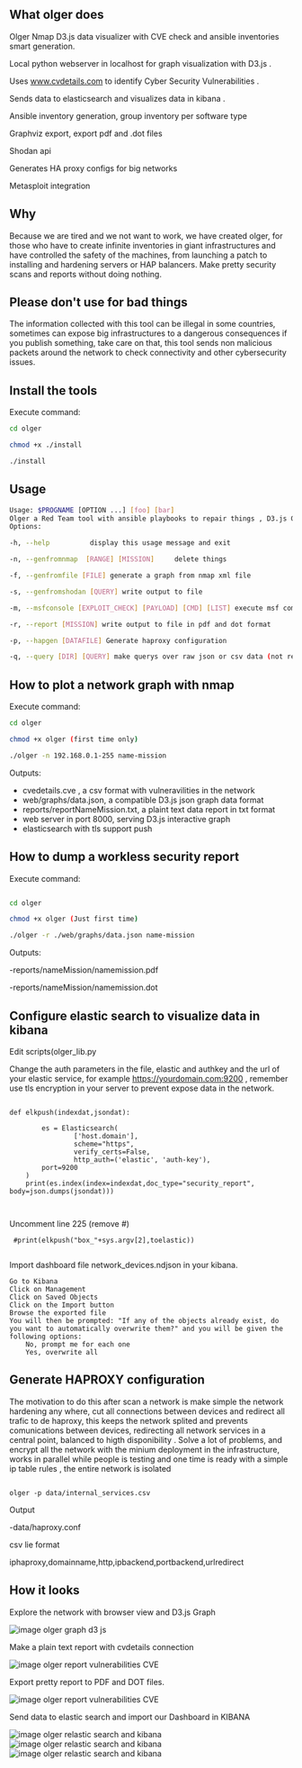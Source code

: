 ## What olger does

Olger Nmap D3.js data visualizer with CVE check and ansible inventories smart generation.

Local python webserver in localhost for graph visualization with D3.js .

Uses www.cvdetails.com to identify Cyber Security Vulnerabilities .

Sends data to elasticsearch and visualizes data in kibana .

Ansible inventory generation, group inventory per software type

Graphviz export, export pdf and .dot files

Shodan api

Generates HA proxy configs for big networks

Metasploit integration


## Why

Because we are tired and we not want to work, we have created olger, for those who have to create infinite inventories in giant infrastructures and have controlled the safety of the machines, from launching a patch to installing and hardening servers or HAP balancers. Make pretty security scans and reports without doing nothing.


## Please don't use for bad things

The information collected with this tool can be illegal in some countries, sometimes can expose big infrastructures to a dangerous consequences if you publish something, take care on that, this tool sends non malicious packets around the network to check connectivity and other cybersecurity issues.



## Install the tools

Execute command:

```bash
cd olger

chmod +x ./install

./install


```

## Usage


```bash
Usage: $PROGNAME [OPTION ...] [foo] [bar]
Olger a Red Team tool with ansible playbooks to repair things , D3.js Graph visualization, metasploit and shodan
Options:

-h, --help          display this usage message and exit

-n, --genfromnmap  [RANGE] [MISSION]     delete things

-f, --genfromfile [FILE] generate a graph from nmap xml file

-s, --genfromshodan [QUERY] write output to file

-m, --msfconsole [EXPLOIT_CHECK] [PAYLOAD] [CMD] [LIST] execute msf command for each input in the list

-r, --report [MISSION] write output to file in pdf and dot format

-p, --hapgen [DATAFILE] Generate haproxy configuration

-q, --query [DIR] [QUERY] make querys over raw json or csv data (not ready)

```

## How to plot a network graph with nmap

Execute command:


```bash
cd olger

chmod +x olger (first time only)

./olger -n 192.168.0.1-255 name-mission

```


Outputs:

  - cvedetails.cve , a csv format with vulneravilities in the network
  - web/graphs/data.json, a compatible D3.js json graph data format
  - reports/reportNameMission.txt, a plaint text data report in txt format
  - web server in port 8000, serving D3.js interactive graph
  - elasticsearch with tls support push
 
 
 
 
## How to dump a workless security report

Execute command:


```bash

cd olger

chmod +x olger (Just first time)

./olger -r ./web/graphs/data.json name-mission


```

Outputs:

  -reports/nameMission/namemission.pdf
  
  -reports/nameMission/namemission.dot
  
  
## Configure elastic search to visualize data in kibana

Edit scripts(olger_lib.py

Change the auth parameters in the file, elastic and authkey and the url of your elastic service, for example https://yourdomain.com:9200 , remember use tls encryption in your server to prevent expose data in the network.

```

def elkpush(indexdat,jsondat):

        es = Elasticsearch(
                ['host.domain'],
                scheme="https",
                verify_certs=False,
                http_auth=('elastic', 'auth-key'),
		port=9200
	)
	print(es.index(index=indexdat,doc_type="security_report", body=json.dumps(jsondat)))



```

Uncomment line 225 (remove #)

````
 #print(elkpush("box_"+sys.argv[2],toelastic))
 
````

Import dashboard file network_devices.ndjson in your kibana.



    Go to Kibana
    Click on Management
    Click on Saved Objects
    Click on the Import button
    Browse the exported file
    You will then be prompted: "If any of the objects already exist, do you want to automatically overwrite them?" and you will be given the following options:
        No, prompt me for each one
        Yes, overwrite all


## Generate HAPROXY configuration

The motivation to do this after scan a network is make simple the network hardening any where, cut all connections between devices and redirect all trafic to de haproxy, this keeps the network splited and prevents comunications between devices, redirecting all network services in a central point, balanced to higth disponibility . Solve a lot of problems, and encrypt all the network with the minium deployment in the infrastructure, works in parallel while people is testing and one time is ready with a simple ip table rules , the entire network is isolated



```

olger -p data/internal_services.csv

```

Output

  -data/haproxy.conf
  

csv lie format

iphaproxy,domainname,http,ipbackend,portbackend,urlredirect



## How it looks

Explore the network with browser view and D3.js Graph

![image olger graph d3 js](img/olger.png)


Make a plain text report with cvdetails connection

![image olger report vulnerabilities CVE](img/report.png)


Export pretty report to PDF and DOT files.

![image olger report vulnerabilities CVE](img/pdfgraphd3.png)



Send data to elastic search and import our Dashboard in KIBANA

![image olger relastic search and kibana](img/kibana1.png)
![image olger relastic search and kibana](img/kibana2.png)
![image olger relastic search and kibana](img/kibana3.png)
